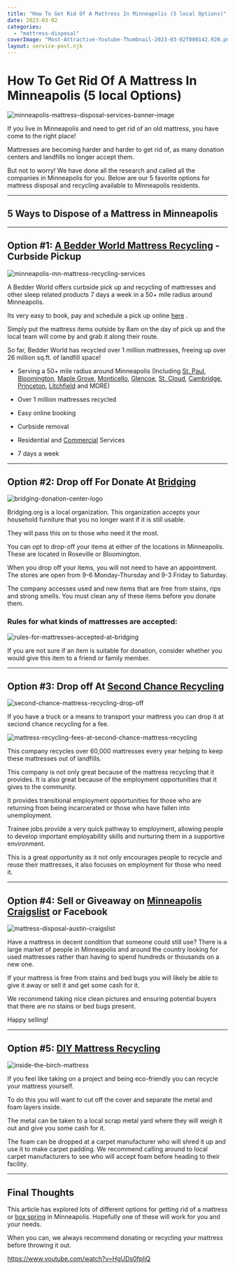 ```yaml
---
title: "How To Get Rid Of A Mattress In Minneapolis (5 local Options)"
date: 2023-03-02
categories: 
  - "mattress-disposal"
coverImage: "Most-Attractive-Youtube-Thumbnail-2023-03-02T080142.920.png"
layout: service-post.njk
---
```


# How To Get Rid Of A Mattress In Minneapolis (5 local Options)

![minneapolis-mattress-disposal-services-banner-image](/images/blog/Most-Attractive-Youtube-Thumbnail-2023-03-02T080142.920-1024x576.png)

If you live in Minneapolis and need to get rid of an old mattress, you have come to the right place!

Mattresses are becoming harder and harder to get rid of, as many donation centers and landfills no longer accept them.

But not to worry! We have done all the research and called all the companies in Minneapolis for you. Below are our 5 favorite options for mattress disposal and recycling available to Minneapolis residents.

* * *

## 5 Ways to Dispose of a Mattress in Minneapolis

* * *

## Option #1: [A Bedder World Mattress Recycling](https://www.abedderworld.com/Minneapolis-MN) - Curbside Pickup 

![minneapolis-mn-mattress-recycling-services](/images/blog/Screen-Shot-2023-03-01-at-8.47.07-AM-1024x589.png)

A Bedder World offers curbside pick up and recycling of mattresses and other sleep related products 7 days a week in a 50+ mile radius around Minneapolis.

Its very easy to book, pay and schedule a pick up online [here](https://www.abedderworld.com/Minneapolis-MN) .

Simply put the mattress items outside by 8am on the day of pick up and the local team will come by and grab it along their route.

So far, Bedder World has recycled over 1 million mattresses, freeing up over 26 million sq.ft. of landfill space!

- Serving a 50+ mile radius around Minneapolis (Including [St. Paul](https://www.abedderworld.com/get-rid-of-a-mattress-in-st-paul-mn.html/), [Bloomington](https://www.abedderworld.com/Bloomington-MN), [Maple Grove](https://www.abedderworld.com/Maple-Grove-MN), [Monticello](https://www.abedderworld.com/Monticello-MN), [Glencoe](https://www.abedderworld.com/Glencoe-MN), [St. Cloud](https://www.abedderworld.com/Saint-Cloud-MN), [Cambridge](https://www.abedderworld.com/Cambridge-MN), [Princeton](https://www.abedderworld.com/Princeton-MN), [Litchfield](https://www.abedderworld.com/Litchfield-MN) and MORE)

- Over 1 million mattresses recycled

- Easy online booking

- Curbside removal

- Residential and [Commercial](https://www.abedderworld.com/commercial/) Services

- 7 days a week

* * *

## Option #2: Drop off For Donate At [Bridging](https://bridging.org/)

![bridging-donation-center-logo](/images/blog/logo.png)

Bridging.org is a local organization. This organization accepts your household furniture that you no longer want if it is still usable.

They will pass this on to those who need it the most. 

You can opt to drop-off your items at either of the locations in Minneapolis. These are located in Roseville or Bloomington. 

When you drop off your items, you will not need to have an appointment. The stores are open from 9-6 Monday-Thursday and 9-3 Friday to Saturday.

The company accesses used and new items that are free from stains, rips and strong smells. You must clean any of these items before you donate them.

### Rules for what kinds of mattresses are accepted:

![rules-for-mattresses-accepted-at-bridging](/images/blog/Screen-Shot-2023-03-01-at-9.03.28-AM-1024x630.png)

If you are not sure if an item is suitable for donation, consider whether you would give this item to a friend or family member. 

* * *

## Option #3: Drop off At [Second Chance Recycling](https://www.secondchancerecyclingmn.com/)

![second-chance-mattress-recycling-drop-off](/images/blog/Screen-Shot-2023-03-01-at-9.08.03-AM.png)

If you have a truck or a means to transport your mattress you can drop it at seciond chance recycling for a fee.

![mattress-recycling-fees-at-second-chance-mattress-recycling](/images/blog/Screen-Shot-2023-03-01-at-9.09.17-AM-1024x168.png)

This company recycles over 60,000 mattresses every year helping to keep these mattresses out of landfills.

This company is not only great because of the mattress recycling that it provides. It is also great because of the employment opportunities that it gives to the community.

It provides transitional employment opportunities for those who are returning from being incarcerated or those who have fallen into unemployment. 

Trainee jobs provide a very quick pathway to employment, allowing people to develop important employability skills and nurturing them in a supportive environment. 

This is a great opportunity as it not only encourages people to recycle and reuse their mattresses, it also focuses on employment for those who need it.

* * *

## Option #4: Sell or Giveaway on [Minneapolis Craigslist](https://minneapolis.craigslist.org/) or Facebook

![mattress-disposal-austin-craigslist](/images/blog/Screen-Shot-2019-12-11-at-8.06.07-AM-edited.png)

Have a mattress in decent condition that someone could still use? There is a large market of people in Minneapolis and around the country looking for used mattresses rather than having to spend hundreds or thousands on a new one.

If your mattress is free from stains and bed bugs you will likely be able to give it away or sell it and get some cash for it.

We recommend taking nice clean pictures and ensuring potential buyers that there are no stains or bed bugs present.

Happy selling!

* * *

## Option #5: [DIY Mattress Recycling](https://www.abedderworld.com/how-to-recycle-a-mattress/)

![inside-the-birch-mattress](/images/blog/IMG_4265-2-768x1024.jpeg)

If you feel like taking on a project and being eco-friendly you can recycle your mattress yourself.

To do this you will want to cut off the cover and separate the metal and foam layers inside.

The metal can be taken to a local scrap metal yard where they will weigh it out and give you some cash for it.

The foam can be dropped at a carpet manufacturer who will shred it up and use it to make carpet padding. We recommend calling around to local carpet manufacturers to see who will accept foam before heading to their facility.

* * *

## Final Thoughts 

This article has explored lots of different options for getting rid of a mattress or [box spring](https://www.abedderworld.com/how-to-get-rid-of-a-box-spring.html/) in Minneapolis. Hopefully one of these will work for you and your needs.

When you can, we always recommend donating or recycling your mattress before throwing it out.

https://www.youtube.com/watch?v=HgUDs0fpliQ
